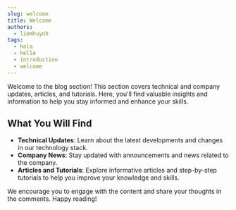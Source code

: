 ```yaml
---
slug: welcome
title: Welcome
authors:
  - liemhuynh
tags:
  - hola
  - hello
  - introduction
  - welcome
---
```


Welcome to the blog section! This section covers technical and company updates, articles, and tutorials. Here, you'll find valuable insights and information to help you stay informed and enhance your skills.

## What You Will Find

- **Technical Updates**: Learn about the latest developments and changes in our technology stack.
- **Company News**: Stay updated with announcements and news related to the company.
- **Articles and Tutorials**: Explore informative articles and step-by-step tutorials to help you improve your knowledge and skills.

We encourage you to engage with the content and share your thoughts in the comments. Happy reading!
